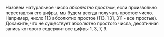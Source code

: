 Назовем натуральное число *абсолютно простым*, если произвольно переставляя его цифры, мы будем всегда получать простое число. Например, число 113 абсолютно простое (113, 131, 311 - все простые). Докажите, что не существует абсолютно простого числа, десятичная запись которого содержит все цифры 1, 3, 7, 9.